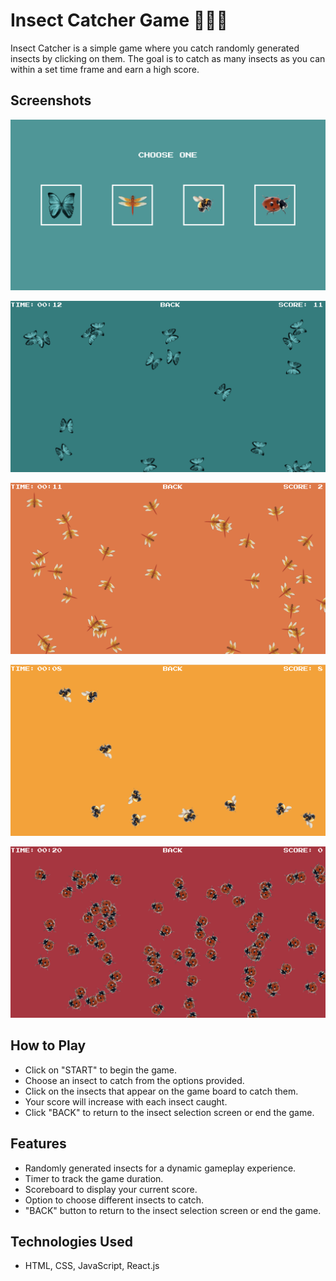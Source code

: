 # Insect Catcher Game 🦋🐝🐞

Insect Catcher is a simple game where you catch randomly generated insects by clicking on them. The goal is to catch as many insects as you can within a set time frame and earn a high score.

## Screenshots

![Alt text](choose.png)

![Alt text](bt-game.png)

![Alt text](df-game.png)

![Alt text](bb-game.png)

![Alt text](lb-game.png)

## How to Play
- Click on "START" to begin the game.
- Choose an insect to catch from the options provided.
- Click on the insects that appear on the game board to catch them.
- Your score will increase with each insect caught.
- Click "BACK" to return to the insect selection screen or end the game.

## Features
- Randomly generated insects for a dynamic gameplay experience.
- Timer to track the game duration.
- Scoreboard to display your current score.
- Option to choose different insects to catch.
- "BACK" button to return to the insect selection screen or end the game.

## Technologies Used
- HTML, CSS, JavaScript, React.js